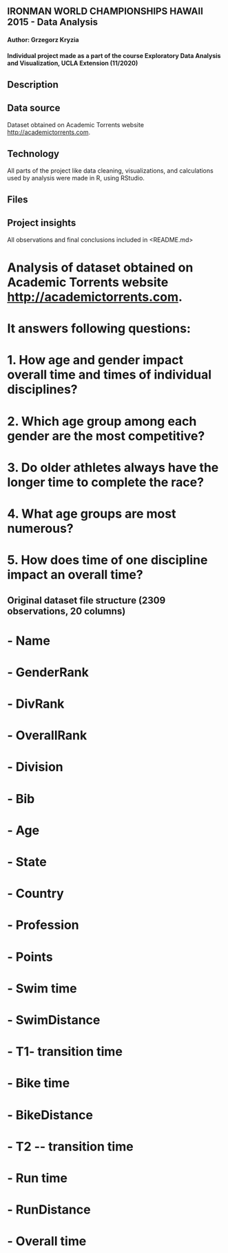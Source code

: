 ## IRONMAN WORLD CHAMPIONSHIPS HAWAII 2015 - Data Analysis
#### Author: Grzegorz Kryzia
#### Individual project made as a part of the course Exploratory Data Analysis and Visualization, UCLA Extension (11/2020)

## Description



## Data source

Dataset obtained on Academic Torrents website <http://academictorrents.com>. 

## Technology

All parts of the project like data cleaning, visualizations, and calculations used by analysis were made in R, using RStudio.

## Files


## Project insights

All observations and final conclusions included in <README.md>







# Analysis of dataset obtained on Academic Torrents website <http://academictorrents.com>. 
# It answers following questions:
  
# 1. How age and gender impact overall time and times of individual disciplines?
# 2. Which age group among each gender are the most competitive?
# 3. Do older athletes always have the longer time to complete the race?
# 4. What age groups are most numerous?
# 5. How does time of one discipline impact an overall time?
  
## Original dataset file structure (2309 observations, 20 columns)
  
# -   Name
# -   GenderRank
# -   DivRank
# -   OverallRank
# -   Division
# -   Bib
# -   Age
# -   State
# -   Country
# -   Profession
# -   Points
# -   Swim time
# -   SwimDistance
# -   T1- transition time
# -   Bike time
# -   BikeDistance
# -   T2 -- transition time
# -   Run time
# -   RunDistance
# -   Overall time



